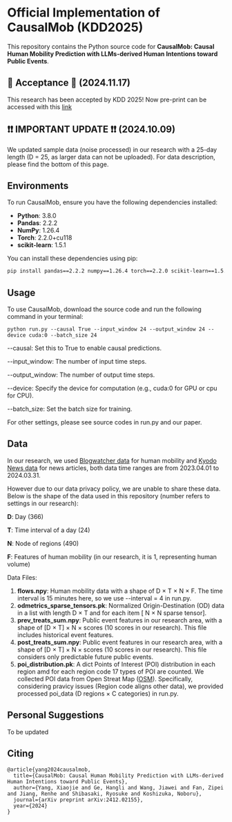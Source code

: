 # Official Implementation of CausalMob (KDD2025)

This repository contains the Python source code for **CausalMob: Causal Human Mobility Prediction with LLMs-derived Human Intentions toward Public Events**.

## 🎉 Acceptance 🎉 (2024.11.17)
This research has been accepted by KDD 2025! Now pre-print can be accessed with this [link](https://arxiv.org/abs/2412.02155)

## ❗❗ IMPORTANT UPDATE ❗❗ (2024.10.09)
We updated sample data (noise processed) in our research with a 25-day length (D = 25, as larger data can not be uploaded). For data description, please find the bottom of this page.

## Environments

To run CausalMob, ensure you have the following dependencies installed:

- **Python**: 3.8.0 
- **Pandas**: 2.2.2
- **NumPy**: 1.26.4
- **Torch**: 2.2.0+cu118
- **scikit-learn**: 1.5.1

You can install these dependencies using pip:

```sh
pip install pandas==2.2.2 numpy==1.26.4 torch==2.2.0 scikit-learn==1.5.1
```


## Usage

To use CausalMob, download the source code and run the following command in your terminal:

```
python run.py --causal True --input_window 24 --output_window 24 --device cuda:0 --batch_size 24
```

--causal: Set this to True to enable causal predictions.

--input_window: The number of input time steps.

--output_window: The number of output time steps.

--device: Specify the device for computation (e.g., cuda:0 for GPU or cpu for CPU).

--batch_size: Set the batch size for training.

For other settings, please see source codes in run.py and our paper.

## Data

In our research, we used [Blogwatcher data](https://www.blogwatcher.co.jp/) for human mobility and [Kyodo News data](https://english.kyodonews.net/) for news articles, both data time ranges are from 2023.04.01 to 2024.03.31.

However due to our data privacy policy, we are unable to share these data. Below is the shape of the data used in this repository (number refers to settings in our research):

**D**: Day (366)

**T**: Time interval of a day (24)

**N**: Node of regions (490)

**F**: Features of human mobility (in our research, it is 1, representing human volume)

Data Files:

1. **flows.npy**: Human mobility data with a shape of D × T × N × F. The time interval is 15 minutes here, so we use --interval = 4 in run.py.
2. **odmetrics_sparse_tensors.pk**: Normalized Origin-Destination (OD) data in a list with length D × T and for each item [ N × N sparse tensor].
3. **prev_treats_sum.npy**: Public event features in our research area, with a shape of [D × T] × N × scores (10 scores in our research). This file includes historical event features.
4. **post_treats_sum.npy**: Public event features in our research area, with a shape of [D × T] × N × scores (10 scores in our research). This file considers only predictable future public events.
5. **poi_distribution.pk**: A dict Points of Interest (POI) distribution in each region amd for each region code 17 types of POI are counted. We collected POI data from Open Streat Map ([OSM](https://www.openstreetmap.org/)). Specifically, considering pravicy issues (Region code aligns other data), we provided processed poi_data (D regions × C categories) in run.py.

## Personal Suggestions
To be updated

## Citing
```
@article{yang2024causalmob,
  title={CausalMob: Causal Human Mobility Prediction with LLMs-derived Human Intentions toward Public Events},
  author={Yang, Xiaojie and Ge, Hangli and Wang, Jiawei and Fan, Zipei and Jiang, Renhe and Shibasaki, Ryosuke and Koshizuka, Noboru},
  journal={arXiv preprint arXiv:2412.02155},
  year={2024}
}
```
